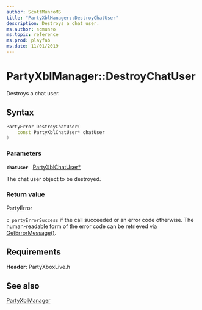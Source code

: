 ```yaml
---
author: ScottMunroMS
title: "PartyXblManager::DestroyChatUser"
description: Destroys a chat user.
ms.author: scmunro
ms.topic: reference
ms.prod: playfab
ms.date: 11/01/2019
---
```


# PartyXblManager::DestroyChatUser  

Destroys a chat user.  

## Syntax  
  
```cpp
PartyError DestroyChatUser(  
    const PartyXblChatUser* chatUser  
)  
```  
  
### Parameters  
  
**`chatUser`** &nbsp; [PartyXblChatUser*](../../PartyXblChatUser/partyxblchatuser.md)  
  
The chat user object to be destroyed.  
  
  
### Return value  
PartyError
  
```c_partyErrorSuccess``` if the call succeeded or an error code otherwise. The human-readable form of the error code can be retrieved via [GetErrorMessage()](partyxblmanager_geterrormessage.md).
  
  
## Requirements  
  
**Header:** PartyXboxLive.h
  
## See also  
[PartyXblManager](../partyxblmanager.md)  

  
  
